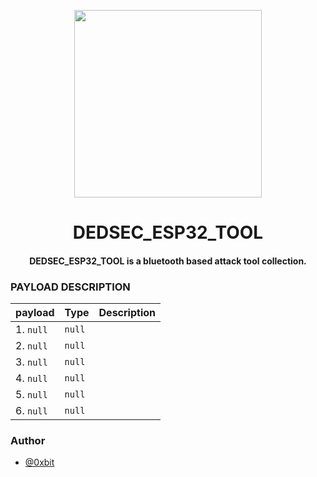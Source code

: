
<p align="center">
<img src="https://domoticx.com/wp-content/uploads/2016/12/ESP32-chip-icon-200x198.png", width="300", height="300">
</p>
<h1 align="center"> DEDSEC_ESP32_TOOL</h1>
<h4 align="center">DEDSEC_ESP32_TOOL is a bluetooth based attack tool collection.</h4>



### PAYLOAD DESCRIPTION

| payload | Type     | Description                |
| :-------- | :------- | :------------------------- |
| 1. `null` | `null` |  |
| 2. `null` |  `null` |  |
| 3.  `null` |  `null` | |
| 4.  `null` |  `null` |  |
| 5.  `null` |  `null` |  |
| 6. `null` | `null` | | 

### Author

- [@0xbit](https://www.github.com/0xbitx)

